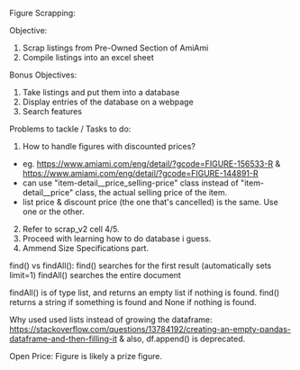 Figure Scrapping:

Objective:
1. Scrap listings from Pre-Owned Section of AmiAmi
2. Compile listings into an excel sheet

Bonus Objectives:
1. Take listings and put them into a database
2. Display entries of the database on a webpage
3. Search features

Problems to tackle / Tasks to do:
1. How to handle figures with discounted prices?
- eg. https://www.amiami.com/eng/detail/?gcode=FIGURE-156533-R & https://www.amiami.com/eng/detail/?gcode=FIGURE-144891-R
- can use "item-detail__price_selling-price" class instead of "item-detail__price" class, the actual selling price of the item.
- list price & discount price (the one that's cancelled) is the same. Use one or the other.
2. Refer to scrap_v2 cell 4/5.
3. Proceed with learning how to do database i guess.
4. Ammend Size Specifications part.


find() vs findAll():
find() searches for the first result (automatically sets limit=1)
findAll() searches the entire document

findAll() is of type list, and returns an empty list if nothing is found.
find() returns a string if something is found and None if nothing is found.

Why used used lists instead of growing the dataframe:
https://stackoverflow.com/questions/13784192/creating-an-empty-pandas-dataframe-and-then-filling-it
& also, df.append() is deprecated. 

Open Price: Figure is likely a prize figure.